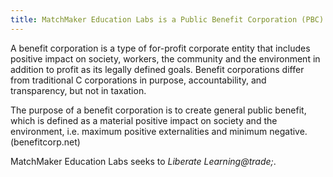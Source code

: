 ```yaml
---
title: MatchMaker Education Labs is a Public Benefit Corporation (PBC)
---
```

A benefit corporation is a type of for-profit corporate entity that includes positive impact on society,
workers, the community and the environment in addition to profit as its legally defined goals. Benefit
corporations differ from traditional C corporations in purpose, accountability, and transparency, but not in
taxation.

The purpose of a benefit corporation is to create general public benefit, which is defined as a material
positive impact on society and the environment, i.e. maximum positive externalities and minimum
negative. (benefitcorp.net)

MatchMaker Education Labs seeks to *Liberate Learning@trade;*.